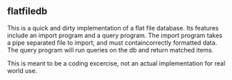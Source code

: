 ## flatfiledb

This is a quick and dirty implementation of a flat file database. Its features include an import program and a query program. The import program takes a pipe separated file to import, and must containcorrectly formatted data. The query program will run queries on the db and return matched items.

This is meant to be a coding excercise, not an actual implementation for real world use.

